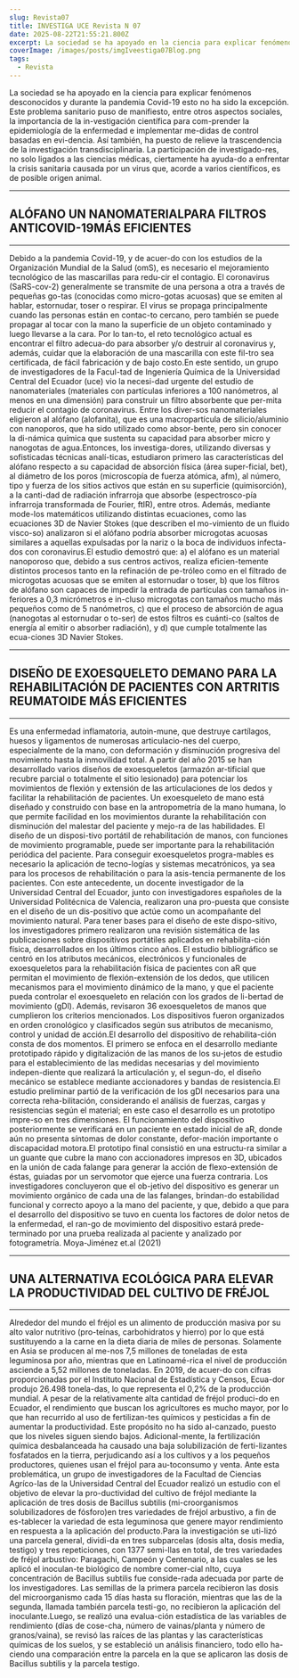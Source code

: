 ```yaml
---
slug: Revista07
title: INVESTIGA UCE Revista N 07
date: 2025-08-22T21:55:21.800Z
excerpt: La sociedad se ha apoyado en la ciencia para explicar fenómenos desconocidos y durante la pandemia Covid-19 esto no ha sido la excepción.
coverImage: /images/posts/imgIveestiga07Blog.png
tags:
  - Revista
---
```


<script>
  import FloatingImage from "$lib/components/atoms/FloatingImage.svelte";
</script>

La sociedad se ha apoyado en la ciencia para explicar fenómenos desconocidos y durante la pandemia Covid-19 esto no ha sido la excepción. Este problema sanitario puso de manifiesto, entre otros aspectos sociales, la importancia de la in-vestigación científica para com-prender la epidemiología de la enfermedad e implementar me-didas de control basadas en evi-dencia. Así también, ha puesto de relieve la trascendencia de la investigación transdisciplinaria. La participación de investigado-res, no solo ligados a las ciencias médicas, ciertamente ha ayuda-do a enfrentar la crisis sanitaria causada por un virus que, acorde a varios científicos, es de posible origen animal.

---
## ALÓFANO UN NANOMATERIALPARA FILTROS ANTICOVID-19MÁS EFICIENTES
---
<FloatingImage 
  src="/images/posts/imgInvestiga07Blog01.png" alt="UCE" 
  style="display:block; margin-inline:auto; max-width: 720px"
  fit="cover"
  amplitude={8}
  duration={1000}
  hoverScale={1.03}
  shadow="0 0 0 20px var(--color--primary),
          0 200px 40px color-mix(in oklab, var(--color--primary) 90%, transparent)"
/>

Debido a la pandemia Covid-19, y de acuer-do con los estudios de la Organización Mundial de la Salud (omS), es necesario el mejoramiento tecnológico de las mascarillas para redu-cir el contagio. El coronavirus (SaRS-cov-2) generalmente se transmite de una persona a otra a través de pequeñas go-tas (conocidas como micro-gotas acuosas) que se emiten al hablar, estornudar, toser o respirar. El virus se propaga principalmente cuando las personas están en contac-to cercano, pero también se puede propagar al tocar con la mano la superficie de un objeto contaminado y luego llevarse a la cara. Por lo tan-to, el reto tecnológico actual es encontrar el filtro adecua-do para absorber y/o destruir al coronavirus y, además, cuidar que la elaboración de una mascarilla con este fil-tro sea certificada, de fácil fabricación y de bajo costo.En este sentido, un grupo de investigadores de la Facul-tad de Ingeniería Química de la Universidad Central del Ecuador (uce) vio la necesi-dad urgente del estudio de nanomateriales (materiales con partículas inferiores a 100 nanómetros, al menos en una dimensión) para construir un filtro absorbente que per-mita reducir el contagio de coronavirus. Entre los diver-sos nanomateriales eligieron al alófano (alofanita), que es una macropartícula de silicio/aluminio con nanoporos, que ha sido utilizado como absor-bente, pero sin conocer la di-námica química que sustenta su capacidad para absorber micro y nanogotas de agua.Entonces, los investiga-dores, utilizando diversas y sofisticadas técnicas analí-ticas, estudiaron primero las características del alófano respecto a su capacidad de absorción física (área super-ficial, bet), al diámetro de los poros (microscopía de fuerza atómica, afm), al número, tipo y fuerza de los sitios activos que están en su superficie (quimisorción), a la canti-dad de radiación infrarroja que absorbe (espectrosco-pía infrarroja transformada de Fourier, ftIR), entre otros. Además, mediante mode-los matemáticos utilizando distintas ecuaciones, como las ecuaciones 3D de Navier Stokes (que describen el mo-vimiento de un fluido visco-so) analizaron si el alófano podría absorber microgotas acuosas similares a aquellas expulsadas por la nariz o la boca de individuos infecta-dos con coronavirus.El estudio demostró que: a) el alófano es un material nanoporoso que, debido a sus centros activos, realiza eficien-temente distintos procesos tanto en la refinación de pe-tróleo como en el filtrado de microgotas acuosas que se emiten al estornudar o toser, b) que los filtros de alófano son capaces de impedir la entrada de partículas con tamaños in-feriores a 0,3 micrómetros e in-cluso microgotas con tamaños mucho más pequeños como de 5 nanómetros, c) que el proceso de absorción de agua (nanogotas al estornudar o to-ser) de estos filtros es cuánti-co (saltos de energía al emitir o absorber radiación), y d) que cumple totalmente las ecua-ciones 3D Navier Stokes.

---
## DISEÑO DE EXOESQUELETO DEMANO PARA LA REHABILITACIÓN DE PACIENTES CON ARTRITIS REUMATOIDE MÁS EFICIENTES
---
<FloatingImage 
  src="/images/posts/imgInvestiga07Blog02.png" alt="UCE" 
  style="display:block; margin-inline:auto; max-width: 720px"
  fit="cover"
  amplitude={8}
  duration={1000}
  hoverScale={1.03}
  shadow="0 0 0 20px var(--color--primary),
          0 200px 40px color-mix(in oklab, var(--color--primary) 90%, transparent)"
/>

Es una enfermedad inflamatoria, autoin-mune, que destruye cartílagos, huesos y ligamentos de numerosas articulacio-nes del cuerpo, especialmente de la mano, con deformación y disminución progresiva del movimiento hasta la inmovilidad total.  A partir del año 2015 se han desarrollado varios diseños de exoesqueletos (armazón ar-tificial que recubre parcial o totalmente el sitio lesionado) para potenciar los movimientos de flexión y extensión de las articulaciones de los dedos y facilitar la rehabilitación de pacientes. Un exoesqueleto de mano está diseñado y construido con base en la antropometría de la mano humana, lo que permite facilidad en los movimientos durante la rehabilitación con disminución del malestar del paciente y mejo-ra de las habilidades. El diseño de un disposi-tivo portátil de rehabilitación de manos, con funciones de movimiento programable, puede ser importante para la rehabilitación periódica del paciente.  Para conseguir exoesqueletos progra-mables es necesario la aplicación de tecno-logías y sistemas mecatrónicos, ya sea para los procesos de rehabilitación o para la asis-tencia permanente de los pacientes. Con este antecedente, un docente investigador de la Universidad Central del Ecuador, junto con investigadores españoles de la Universidad Politécnica de Valencia, realizaron una pro-puesta que consiste en el diseño de un dis-positivo que actúe como un acompañante del movimiento natural. Para tener bases para el diseño de este dispo-sitivo, los investigadores primero realizaron una revisión sistemática de las publicaciones sobre dispositivos portátiles aplicados en rehabilita-ción física, desarrollados en los últimos cinco años. El estudio bibliográfico se centró en los atributos mecánicos, electrónicos y funcionales de exoesqueletos para la rehabilitación física de pacientes con aR que permitan el movimiento de flexión-extensión de los dedos, que utilicen mecanismos para el movimiento dinámico de la mano, y que el paciente pueda controlar el exoesqueleto en relación con los grados de li-bertad de movimiento (gDl). Además, revisaron 36 exoesqueletos de manos que cumplieron los criterios mencionados. Los dispositivos fueron organizados en orden cronológico y clasificados según sus atributos de mecanismo, control y unidad de acción.El desarrollo del dispositivo de rehabilita-ción consta de dos momentos. El primero se enfoca en el desarrollo mediante prototipado rápido y digitalización de las manos de los su-jetos de estudio para el establecimiento de las medidas necesarias y del movimiento indepen-diente que realizará la articulación y, el segun-do, el diseño mecánico se establece mediante accionadores y bandas de resistencia.El estudio preliminar partió de la verificación de los gDl necesarios para una correcta reha-bilitación, considerando el análisis de fuerzas, cargas y resistencias según el material; en este caso el desarrollo es un prototipo impre-so en tres dimensiones. El funcionamiento del dispositivo posteriormente se verificará en un paciente en estado inicial de aR, donde aún no presenta síntomas de dolor constante, defor-mación importante o discapacidad motora.El prototipo final consistió en una estructu-ra similar a un guante que cubre la mano con accionadores impresos en 3D, ubicados en la unión de cada falange para generar la acción de flexo-extensión de éstas, guiadas por un servomotor que ejerce una fuerza contraria.  Los investigadores concluyeron que el ob-jetivo del dispositivo es generar un movimiento orgánico de cada una de las falanges, brindan-do estabilidad funcional y correcto apoyo a la mano del paciente, y que, debido a que para el desarrollo del dispositivo se tuvo en cuenta los factores de dolor netos de la enfermedad, el ran-go de movimiento del dispositivo estará prede-terminado por una prueba realizada al paciente y analizado por fotogrametría. Moya-Jiménez et.al (2021)

---
## UNA ALTERNATIVA ECOLÓGICA PARA ELEVAR LA PRODUCTIVIDAD DEL CULTIVO DE FRÉJOL
---
<FloatingImage 
  src="/images/posts/imgInvestiga07Blog03.png" alt="UCE" 
  style="display:block; margin-inline:auto; max-width: 720px"
  fit="cover"
  amplitude={8}
  duration={1000}
  hoverScale={1.03}
  shadow="0 0 0 20px var(--color--primary),
          0 200px 40px color-mix(in oklab, var(--color--primary) 90%, transparent)"
/>

Alrededor del mundo el fréjol es un alimento de producción masiva por su alto valor nutritivo (pro-teínas, carbohidratos y hierro) por lo que está sustituyendo a la carne en la dieta diaria de miles de personas. Solamente en Asia se producen al me-nos 7,5 millones de toneladas de esta leguminosa por año, mientras que en Latinoamé-rica el nivel de producción asciende a 5,52 millones de toneladas. En 2019, de acuer-do con cifras proporcionadas por el Instituto Nacional de Estadística y Censos, Ecua-dor produjo 26.498 tonela-das, lo que representa el 0,2% de la producción mundial. A pesar de la relativamente alta cantidad de fréjol produci-do en Ecuador, el rendimiento que buscan los agricultores es mucho mayor, por lo que han recurrido al uso de fertilizan-tes químicos y pesticidas a fin de aumentar la productividad. Este propósito no ha sido al-canzado, puesto que los niveles siguen siendo bajos. Adicional-mente, la fertilización química desbalanceada ha causado una baja solubilización de ferti-lizantes fosfatados en la tierra, perjudicando así a los cultivos y a los pequeños productores, quienes usan el fréjol para au-toconsumo y venta.  Ante esta problemática, un grupo de investigadores de la Facultad de Ciencias Agríco-las de la Universidad Central del Ecuador realizó un estudio con el objetivo de elevar la pro-ductividad del cultivo de fréjol mediante la aplicación de tres dosis de Bacillus subtilis (mi-croorganismos solubilizadores de fósforo)en tres variedades de fréjol arbustivo, a fin de es-tablecer la variedad de esta leguminosa que genere mayor rendimiento en respuesta a la aplicación del producto.Para la investigación se uti-lizó una parcela general, dividi-da en tres subparcelas (dosis alta, dosis media, testigo) y tres repeticiones, con 1377 semi-llas en total, de tres variedades de fréjol arbustivo: Paragachi, Campeón y Centenario, a las cuales se les aplicó el inoculan-te biológico de nombre comer-cial nIto, cuya concentración de Bacillus subtilis fue conside-rada adecuada por parte de los investigadores. Las semillas de la primera parcela recibieron las dosis del microorganismo cada 15 días hasta su floración, mientras que las de la segunda, llamada también parcela testi-go, no recibieron la aplicación del inoculante.Luego, se realizó una evalua-ción estadística de las variables de rendimiento (días de cose-cha, número de vainas/planta y número de granos/vaina), se revisó las raíces de las plantas y las características químicas de los suelos, y se estableció un análisis financiero, todo ello ha-ciendo una comparación entre la parcela en la que se aplicaron las dosis de Bacillus subtilis y la parcela testigo. 